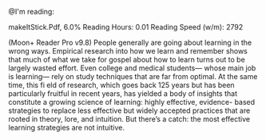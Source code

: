 @I'm reading:

makeItStick.Pdf, 6.0%
Reading Hours: 0.01
Reading Speed (w/m): 2792

(Moon+ Reader Pro v9.8)
People generally are going about learning in the wrong ways. Empirical research into how we learn  and remember shows that much of what we take for gospel  about how to learn turns out to be largely wasted effort. Even  college and medical students— whose main job is learning—  rely on study techniques that are far from optimal. At the same  time, this fi eld of research, which goes back 125 years but has  been particularly fruitful in recent years, has yielded a body of  insights that constitute a growing science of learning: highly  effective, evidence- based strategies to replace less effective but  widely accepted practices that are rooted in theory, lore, and  intuition. But there’s a catch: the most effective learning strategies are not intuitive.
